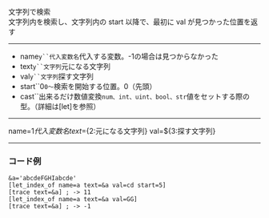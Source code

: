 文字列で検索  
文字列内を検索し、文字列内の start 以降で、最初に val が見つかった位置を返す

***
- name`y``代入変数名`代入する変数。-1の場合は見つからなかった
- text`y``文字列`元になる文字列
- val`y``文字列`探す文字列
- start``0`0〜`検索を開始する位置。0（先頭）
- cast``出来るだけ数値変換`num、int、uint、bool、str`値をセットする際の型。（詳細は[let]を参照）

***
name=${1{{代入変数名}}} text=${2:元になる文字列} val=${3:探す文字列}

***
### コード例
~~~skynovel
&a='abcdeFGHIabcde'
[let_index_of name=a text=&a val=cd start=5]
[trace text=&a] ; -> 11
[let_index_of name=a text=&a val=GG]
[trace text=&a] ; -> -1
~~~
